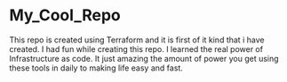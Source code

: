 # My_Cool_Repo
This repo is created using Terraform and it is first of it kind that i have created.
I had fun while creating this repo.
I learned the real power of Infrastructure as code.
It just amazing the amount of power you get using these tools in daily to making life easy and fast.
